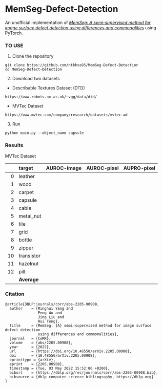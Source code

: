# MemSeg-Defect-Detection
An unofficial implementation of [*MemSeg: A semi-supervised method for image surface defect detection using differences and commonalities*](https://arxiv.org/pdf/2205.00908.pdf) using PyTorch.

### TO USE
1. Clone the repository
```
git clone https://github.com/ntkhoa95/MemSeg-Defect-Detection
cd MemSeg-Defect-Detection
```
2. Download two datasets
- Describable Textures Dataset (DTD)
```
https://www.robots.ox.ac.uk/~vgg/data/dtd/
```
- MVTec Dataset
```
https://www.mvtec.com/company/research/datasets/mvtec-ad
```
3. Run
```
python main.py --object_name capsule
```

### Results

MVTec Dataset

|    | target     |   AUROC-image |   AUROC-pixel |   AUPRO-pixel |
|---:|:-----------|--------------:|--------------:|--------------:|
|  0 | leather    |               |               |               |
|  1 | wood       |               |               |               |
|  2 | carpet     |               |               |               |
|  3 | capsule    |               |               |               |
|  4 | cable      |               |               |               |
|  5 | metal_nut  |               |               |               |
|  6 | tile       |               |               |               |
|  7 | grid       |               |               |               |
|  8 | bottle     |               |               |               |
|  9 | zipper     |               |               |               |
| 10 | transistor |               |               |               |
| 11 | hazelnut   |               |               |               |
| 12 | pill       |               |               |               |
|    | **Average**    |           |               |               |

### Citation
```
@article{DBLP:journals/corr/abs-2205-00908,
  author    = {Minghui Yang and
               Peng Wu and
               Jing Liu and
               Hui Feng},
  title     = {MemSeg: {A} semi-supervised method for image surface defect detection
               using differences and commonalities},
  journal   = {CoRR},
  volume    = {abs/2205.00908},
  year      = {2022},
  url       = {https://doi.org/10.48550/arXiv.2205.00908},
  doi       = {10.48550/arXiv.2205.00908},
  eprinttype = {arXiv},
  eprint    = {2205.00908},
  timestamp = {Tue, 03 May 2022 15:52:06 +0200},
  biburl    = {https://dblp.org/rec/journals/corr/abs-2205-00908.bib},
  bibsource = {dblp computer science bibliography, https://dblp.org}
}
```